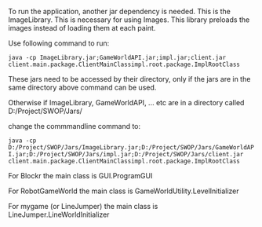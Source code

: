To run the application, another jar dependency is needed.
This is the ImageLibrary. This is necessary for using Images.
This library preloads the images instead of loading them at each paint.

Use following command to run:

`java -cp ImageLibrary.jar;GameWorldAPI.jar;impl.jar;client.jar client.main.package.ClientMainClassimpl.root.package.ImplRootClass`

These jars need to be accessed by their directory, only if the jars are in the same directory above command can be used.

Otherwise if ImageLibrary, GameWorldAPI, ... etc are in a directory called D:/Project/SWOP/Jars/

change the commmandline command to:

`java -cp D:/Project/SWOP/Jars/ImageLibrary.jar;D:/Project/SWOP/Jars/GameWorldAPI.jar;D:/Project/SWOP/Jars/impl.jar;D:/Project/SWOP/Jars/client.jar client.main.package.ClientMainClassimpl.root.package.ImplRootClass`

For Blockr the main class is GUI.ProgramGUI

For RobotGameWorld the main class is GameWorldUtility.LevelInitializer

For mygame (or LineJumper) the main class is LineJumper.LineWorldInitializer
